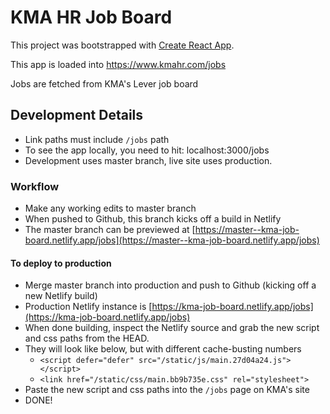 # KMA HR Job Board

This project was bootstrapped with [Create React App](https://github.com/facebook/create-react-app).

This app is loaded into https://www.kmahr.com/jobs

Jobs are fetched from KMA's Lever job board

## Development Details

- Link paths must include `/jobs` path  
- To see the app locally, you need to hit: localhost:3000/jobs  
- Development uses master branch, live site uses production.

### Workflow

- Make any working edits to master branch
- When pushed to Github, this branch kicks off a build in Netlify
- The master branch can be previewed at [https://master--kma-job-board.netlify.app/jobs](https://master--kma-job-board.netlify.app/jobs)

#### To deploy to production

- Merge master branch into production and push to Github (kicking off a new Netlify build)
- Production Netlify instance is [https://kma-job-board.netlify.app/jobs](https://kma-job-board.netlify.app/jobs)
- When done building, inspect the Netlify source and grab the new script and css paths from the HEAD.
- They will look like below, but with different cache-busting numbers
  - `<script defer="defer" src="/static/js/main.27d04a24.js"></script>`
  - `<link href="/static/css/main.bb9b735e.css" rel="stylesheet">`
- Paste the new script and css paths into the `/jobs` page on KMA's site
- DONE!
